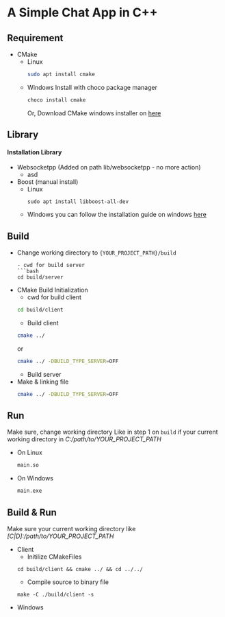 # A Simple Chat App in C++

## Requirement
 - CMake
   - Linux
     ```bash
     sudo apt install cmake
     ```
   - Windows 
     Install with choco package manager
     ```bash
     choco install cmake
     ```
     Or, Download CMake windows installer on [here](https://cmake.org/download/)     

## Library
#### Installation Library
- Websocketpp (Added on path lib/websocketpp - no more action)
  - asd
- Boost (manual install)
  - Linux
    ```
    sudo apt install libboost-all-dev
    ```
  - Windows
    you can follow the installation guide on windows [here](https://robots.uc3m.es/installation-guides/install-boost.html#install-boost-windows) 


## Build
   - Change working directory to `{YOUR_PROJECT_PATH}/build`
     ```
     - cwd for build server
     ```bash
     cd build/server
     ```
   - CMake Build Initialization
     - cwd for build client
     ```bash
     cd build/client
     ```
     - Build client
     ```bash
     cmake ../ 
     ```
     or
     ```bash
     cmake ../ -DBUILD_TYPE_SERVER=OFF 
     ```
     - Build server
   - Make & linking file
     ```bash
     cmake ../ -DBUILD_TYPE_SERVER=OFF
     ```

## Run
Make sure, change working directory Like in step 1 on `build` if your current working directory in _C:/path/to/YOUR_PROJECT_PATH_

- On Linux
  ```bash
  main.so
  ```
- On Windows
  ```bash
  main.exe
  ```


## Build & Run
Make sure your current working directory like _[C|D]:/path/to/YOUR_PROJECT_PATH_
- Client
  - Initilize CMakeFiles
  ```
  cd build/client && cmake ../ && cd ../../
  ```
  - Compile source to binary file
  ```
  make -C ./build/client -s
  ```
- Windows